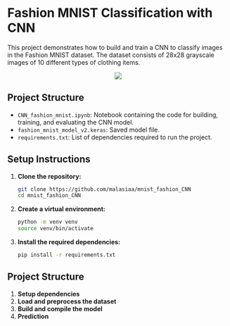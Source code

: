 # Fashion MNIST Classification with CNN

This project demonstrates how to build and train a CNN to classify images in the Fashion MNIST dataset. The dataset consists of 28x28 grayscale images of 10 different types of clothing items.

<p align="center">
  <img src="https://github.com/malasiaa/mnist_fashion_CNN/assets/144847430/f1098f17-a52c-4b33-b548-bd83e6f91d19">
</p>

## Project Structure

- `CNN_fashion_mnist.ipynb`: Notebook containing the code for building, training, and evaluating the CNN model.
- `fashion_mnist_model_v2.keras`: Saved model file.
- `requirements.txt`: List of dependencies required to run the project.

## Setup Instructions

1. **Clone the repository:**

   ```bash
   git clone https://github.com/malasiaa/mnist_fashion_CNN
   cd mnist_fashion_CNN
   ```
2. **Create a virtual environment:**
   
   ```bash
   python -m venv venv
   source venv/bin/activate
   ```
3. **Install the required dependencies:**

   ```bash
   pip install -r requirements.txt
   ```
## Project Structure  

1. **Setup dependencies**
2. **Load and preprocess the dataset**
3. **Build and compile the model**
4. **Prediction**
